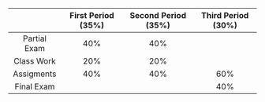 |              | First Period (35%) | Second Period (35%) | Third Period (30%) |
|:------------:|:------------------:|:-------------------:|:------------------:|
| Partial Exam |         40%        |         40%         |                    |
|  Class Work  |         20%        |         20%         |                    |
|  Assigments  |         40%        |         40%         |         60%        |
|  Final Exam  |                    |                     |         40%        |
